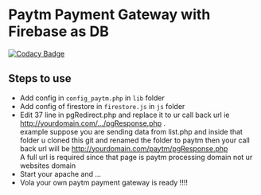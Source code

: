 # Paytm Payment Gateway with Firebase as DB
[![Codacy Badge](https://api.codacy.com/project/badge/Grade/51374dccdbdc4d68b2c528a4df0cb07f)](https://app.codacy.com/manual/RootAndroid58/paytm-payment-gateway-with-firebase-db-and-bootstrap?utm_source=github.com&utm_medium=referral&utm_content=RootAndroid58/paytm-payment-gateway-with-firebase-db-and-bootstrap&utm_campaign=Badge_Grade_Dashboard)
## Steps to use 

-  Add config in `config_paytm.php` in `lib` folder
-  Add config of firestore in `firestore.js` in `js` folder 
-  Edit 37 line in pgRedirect.php and replace it to ur call back url ie http://yourdomain.com/.../pgResponse.php . <br/>example suppose you are sending data from list.php and inside that folder u cloned this git and renamed the folder to paytm then your call back url will be http://yourdomain.com/paytm/pgResponse.php <br/>A full url is required since that page is paytm processing domain not ur websites domain 
-  Start your apache and ...
-  Vola your own paytm payment gateway is ready !!!!
